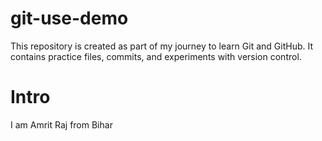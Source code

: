 # git-use-demo
This repository is created as part of my journey to learn Git and GitHub. It contains practice files, commits, and experiments with version control.
# Intro
I am  Amrit Raj from Bihar